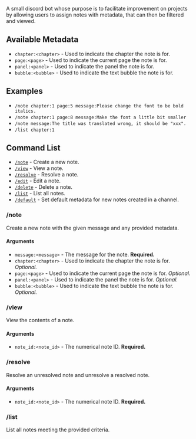A small discord bot whose purpose is to facilitate improvement on projects by allowing users to assign notes with metadata, that can then be filtered and viewed.

## Available Metadata

* `chapter:<chapter>` - Used to indicate the chapter the note is for.
* `page:<page>` - Used to indicate the current page the note is for.
* `panel:<panel>` - Used to indicate the panel the note is for.
* `bubble:<bubble>` - Used to indicate the text bubble the note is for.

## Examples

* `/note chapter:1 page:5 message:Please change the font to be bold italics.`
* `/note chapter:1 page:8 message:Make the font a little bit smaller`
* `/note message:The title was translated wrong, it should be "xxx".`
* `/list chapter:1`

## Command List

* [`/note`](#note) - Create a new note.
* [`/view`](#view) - View a note.
* [`/resolve`](#resolve) - Resolve a note.
* [`/edit`](#edit) - Edit a note.
* [`/delete`](#delete) - Delete a note.
* [`/list`](#list) - List all notes.
* [`/default`](#default) - Set default metadata for new notes created in a channel.

### /note

Create a new note with the given message and any provided metadata.

#### Arguments

* `message:<message>` - The message for the note. **Required.**
* `chapter:<chapter>` - Used to indicate the chapter the note is for. _Optional._
* `page:<page>` - Used to indicate the current page the note is for. _Optional._
* `panel:<panel>` - Used to indicate the panel the note is for. _Optional._
* `bubble:<bubble>` - Used to indicate the text bubble the note is for. _Optional._

### /view

View the contents of a note.

#### Arguments

* `note_id:<note_id>` - The numerical note ID. **Required.**

### /resolve

Resolve an unresolved note and unresolve a resolved note.

#### Arguments

* `note_id:<note_id>` - The numerical note ID. **Required.**

### /list

List all notes meeting the provided criteria.
